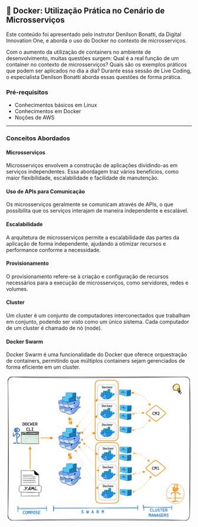 

## 📘 Docker: Utilização Prática no Cenário de Microsserviços

Este conteúdo foi apresentado pelo instrutor Denilson Bonatti, da Digital Innovation One, e aborda o uso do Docker no contexto de microsserviços.

Com o aumento da utilização de containers no ambiente de desenvolvimento, muitas questões surgem: Qual é a real função de um container no contexto de microsserviços? Quais são os exemplos práticos que podem ser aplicados no dia a dia? Durante essa sessão de Live Coding, o especialista Denilson Bonatti aborda essas questões de forma prática.

### Pré-requisitos

- Conhecimentos básicos em Linux
- Conhecimentos em Docker
- Noções de AWS

---

### Conceitos Abordados

#### **Microsserviços**

Microsserviços envolvem a construção de aplicações dividindo-as em serviços independentes. Essa abordagem traz vários benefícios, como maior flexibilidade, escalabilidade e facilidade de manutenção.

#### **Uso de APIs para Comunicação**

Os microsserviços geralmente se comunicam através de APIs, o que possibilita que os serviços interajam de maneira independente e escalável.

#### **Escalabilidade**

A arquitetura de microsserviços permite a escalabilidade das partes da aplicação de forma independente, ajudando a otimizar recursos e performance conforme a necessidade.

#### **Provisionamento**

O provisionamento refere-se à criação e configuração de recursos necessários para a execução de microsserviços, como servidores, redes e volumes.

#### **Cluster**

Um cluster é um conjunto de computadores interconectados que trabalham em conjunto, podendo ser visto como um único sistema. Cada computador de um cluster é chamado de nó (node).

#### **Docker Swarm**

Docker Swarm é uma funcionalidade do Docker que oferece orquestração de containers, permitindo que múltiplos containers sejam gerenciados de forma eficiente em um cluster.

![SWARM](imagem/swarm.png)
